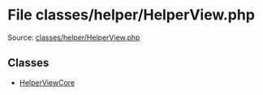 File classes/helper/HelperView.php
=========

Source: [classes/helper/HelperView.php](https://github.com/PrestaShop/PrestaShop/blob/1.6.0.5/classes/helper/HelperView.php)


Classes
-------

* [HelperViewCore](class.HelperViewCore.md)

